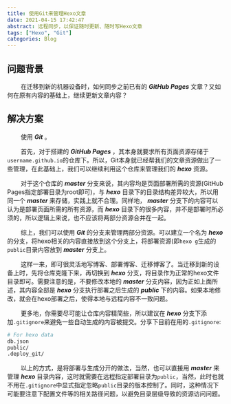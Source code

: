 ```yaml
---
title: 使用Git来管理Hexo文章
date: 2021-04-15 17:42:47
abstract: 远程同步，以保证随时更新、随时写Hexo文章
tags: ["Hexo", "Git"]
categories: Blog
---
```


## 问题背景

&#160; &#160; &#160; &#160; 在迁移到新的机器设备时，如何同步之前已有的 _**GitHub Pages**_ 文章？又如何在原有内容的基础上，继续更新文章内容？

## 解决方案

&#160; &#160; &#160; &#160; 使用 _**Git**_ 。

&#160; &#160; &#160; &#160; 首先，对于搭建的 _**GitHub Pages**_ ，其本身就要求所有页面资源存储于`username.github.io`的仓库下。所以，Git本身就已经帮我们的文章资源做出了一些管理，在此基础上，我们可以继续利用这个仓库来管理我们的 _**hexo**_ 资源。

&#160; &#160; &#160; &#160; 对于这个仓库的 _**master**_ 分支来说，其内容均是页面部署所需的资源(GitHub Pages指定部署目录为root即可)，与 _**hexo**_ 目录下的目录结构差异较大，所以用同一个 _**master**_ 来存储，实践上就不合理。同样地， _**master**_ 分支下的内容可以认为是部署页面所需的所有资源，而 _**hexo**_ 目录下的很多内容，并不是部署时所必须的，所以逻辑上来说，也不应该将两部分资源合并在一起。

&#160; &#160; &#160; &#160; 综上，我们可以使用 _**Git**_ 的分支来管理两部分资源。可以建立一个名为 _**hexo**_ 的分支，将hexo相关的内容直接放到这个分支上，将部署资源(即`hexo g`生成的`public`目录内容放到 _**master**_ 分支上。

&#160; &#160; &#160; &#160; 这样一来，即可很灵活地写博客、部署博客、迁移博客了。当迁移到新的设备上时，先将仓库克隆下来，再切换到 _**hexo**_ 分支，将目录作为正常的hexo文件目录即可。需要注意的是，不要修改本地的 _**master**_ 分支内容，因为正如上面所述，其内容全部是 _**hexo**_ 分支执行部署之后生成的 _**public**_ 下的内容。如果本地修改，就会在hexo部署之后，使得本地与远程内容不一致问题。

&#160; &#160; &#160; &#160; 更多地，你需要尽可能让仓库内容精简些，所以建议在 _**hexo**_ 分支下添加`.gitignore`来避免一些自动生成的内容被提交。分享下目前在用的`.gitignore`:

```bash
# For hexo data
db.json
public/
.deploy_git/
```

&#160; &#160; &#160; &#160; 以上的方式，是将部署与生成分开的做法，当然，也可以直接用 _**master**_ 来管理 _**hexo**_ 目录内容，这时就需要在远程指定部署目录为`public`，当然，此时也就不用在`.gitignore`中显式指定忽略`public`目录的版本控制了。同时，这种情况下可能要注意下配置文件等的相关路径问题，以避免目录层级导致的资源访问问题。


